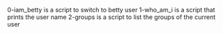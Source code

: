 0-iam_betty is a script to switch to betty user
1-who_am_i is a script that prints the user name
2-groups is a script to list the groups of the current user
